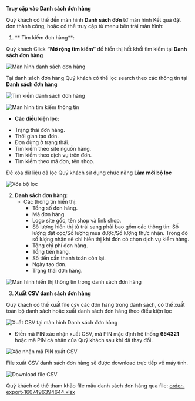 **Truy cập vào Danh sách đơn hàng**

Quý khách có thể đến màn hình **Danh sách đơn** từ màn hình Kết quả đặt đơn thành công, hoặc có thể truy cập từ menu bên trái màn hình:

1. ** Tìm kiếm đơn hàng**:

Quý khách Click **“Mở rộng tìm kiếm”** để hiển thị hết khối tìm kiếm tại **Danh sách đơn hàng**

![Màn hình danh sách đơn hàng](https://user-images.githubusercontent.com/73226975/99638412-c4bb8d80-2a78-11eb-9163-681e26391a7b.png)

Tại danh sách đơn hàng Quý khách có thể lọc search theo các thông tin tại **Danh sách đơn hàng**

![Tìm kiếm danh sách đơn hàng](https://user-images.githubusercontent.com/73226975/99638587-06e4cf00-2a79-11eb-9696-ea042dff8c82.png)

![Màn hình tìm kiếm thông tin](https://user-images.githubusercontent.com/73226975/99638833-6ba02980-2a79-11eb-9d75-654a218bcbd5.png)

- **Các điều kiện lọc:**
+ Trạng thái đơn hàng.
+ Thời gian tạo đơn.
+ Đơn dừng ở trạng thái.
+ Tìm kiếm theo site nguồn hàng.
+ Tìm kiếm theo dịch vụ trên đơn.
+ Tìm kiếm theo mã đơn, tên shop.

Để xóa dữ liệu đã lọc Quý khách sử dụng chức năng **Làm mới bộ lọc**

![Xóa bộ lọc](https://user-images.githubusercontent.com/73226975/101593743-08276d00-3a23-11eb-89ca-0361b09f2c72.png)

2. **Danh sách đơn hàng:**
    - Các thông tin hiển thị:
        + Tổng số đơn hàng.
        + Mã đơn hàng.
        + Logo site gốc, tên shop và link shop.
        + Số lượng hiển thị từ trái sang phải bao gồm các thông tin: Số lượng đặt cọc/Số lượng mua được/Số lượng thực nhận.
        Trong đó số lượng nhận sẽ chỉ hiển thị khi đơn có chọn dịch vụ kiểm hàng.
        + Tổng chi phí đơn hàng.
        + Tổng tiền hàng.
        + Số tiền cần thanh toán còn lại.
        + Ngày tạo đơn.
        + Trạng thái đơn hàng.

![Màn hình hiển thị thông tin trong danh sách đơn hàng](https://user-images.githubusercontent.com/73226975/102169683-4ad6c280-3ec5-11eb-8354-11caf7d2b4b9.png)


3. **Xuất CSV danh sách đơn hàng**

Quý khách có thể xuất file csv các đơn hàng trong danh sách, có thể xuất toàn bộ danh sách hoặc xuất danh sách đơn hàng theo điều kiện lọc

![Xuất CSV tại màn hình Danh sách đơn hàng](https://user-images.githubusercontent.com/73226975/101594275-fd210c80-3a23-11eb-94c1-72a2984661f8.png)


   - Điền mã PIN xác nhận xuất CSV, mã PIN mặc định hệ thống **654321** hoặc mã PIN cá nhân của Quý khách sau khi đã thay đổi.


![Xác nhận mã PIN xuất CSV](https://user-images.githubusercontent.com/73226975/101594738-c5669480-3a24-11eb-85b2-df5017f4e8dd.png)

File xuất CSV danh sách đơn hàng sẽ được download trực tiếp về máy tính.


![Download file CSV](https://user-images.githubusercontent.com/73226975/101595100-6e14f400-3a25-11eb-9d1e-5f16af744cf6.png)
    

Quý khách có thể tham khảo file mẫu danh sách đơn hàng qua file: [order-export-1607496394644.xlsx](https://github.com/gobizvn/gobiz-docs/files/5664385/order-export-1607496394644.xlsx)





